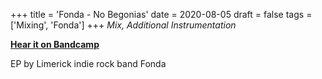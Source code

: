 +++
title = 'Fonda - No Begonias'
date = 2020-08-05
draft = false
tags = ['Mixing', 'Fonda']
+++
_Mix, Additional Instrumentation_

[**Hear it on Bandcamp**](https://fondaireland.bandcamp.com/album/no-begonias)


EP by Limerick indie rock band Fonda